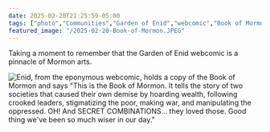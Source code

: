```yaml
---
date: 2025-02-20T21:25:59-05:00
tags: ["photo","Communities","Garden of Enid","webcomic","Book of Mormon"]
featured_image: "/2025-02-20-Book-of-Mormon.JPEG"
---
```

Taking a moment to remember that the Garden of Enid webcomic is a pinnacle of Mormon arts.

![Enid, from the eponymous webcomic, holds a copy of the Book of Mormon and says "This is the Book of Mormon. It tells the story of two societies that caused their own demise by hoarding wealth, following crooked leaders, stigmatizing the poor, making war, and manipulating the oppressed. OH! And SECRET COMBINATIONS... they loved those. Good thing we've been so much wiser in our day."](/2025-02-20-Book-of-Mormon.JPEG)